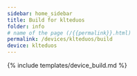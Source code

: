 ```yaml
---
sidebar: home_sidebar
title: Build for klteduos
folder: info
# name of the page (/{{permalink}}.html)
permalink: /devices/klteduos/build
device: klteduos
---
```

{% include templates/device_build.md %}
